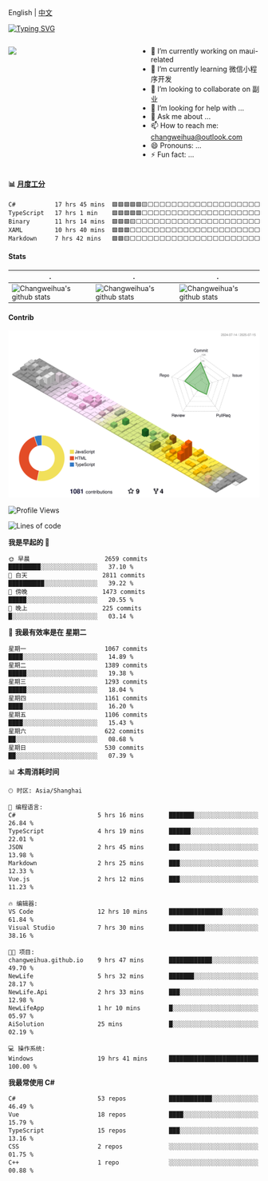 English | [中文](README_CN.md)

[![Typing SVG](https://readme-typing-svg.herokuapp.com?color=%2336BCF7&center=true&vCenter=true&width=600&lines=Hi+there+👋,+I+am+Chang+Weihua;+Welcome+to+My+Profile!;Over+9+years+of+programming+experience;Always+learning+new+things+)](https://git.io/typing-svg)

<div style="display: grid;gap: 20px;grid-template-columns: repeat(auto-fit, minmax(240px, 1fr));">

[<img src="https://github-readme-stats.vercel.app/api?username=changweihua&show_icons=true&locale=cn" />](https://metrics.lecoq.io/changweihua#gh-light-mode-only)

<div>

- 🔭 I’m currently working on maui-related
- 🌱 I’m currently learning 微信小程序开发
- 👯 I’m looking to collaborate on 副业
- 🤔 I’m looking for help with ...
- 💬 Ask me about ...
- 📫 How to reach me: changweihua@outlook.com
- 😄 Pronouns: ...
- ⚡ Fun fact: ...

</div>

</div>

#### :bar_chart: [月度工分](https://github.com/changweihua/wakapi)

<!--START_SECTION:wakao-->

```txt
C#           17 hrs 45 mins  🟩🟩🟩🟩🟩🟨⬜⬜⬜⬜⬜⬜⬜⬜⬜⬜⬜⬜⬜⬜⬜⬜⬜⬜⬜   21.62 %
TypeScript   17 hrs 1 min    🟩🟩🟩🟩🟩⬜⬜⬜⬜⬜⬜⬜⬜⬜⬜⬜⬜⬜⬜⬜⬜⬜⬜⬜⬜   20.73 %
Binary       11 hrs 14 mins  🟩🟩🟩🟨⬜⬜⬜⬜⬜⬜⬜⬜⬜⬜⬜⬜⬜⬜⬜⬜⬜⬜⬜⬜⬜   13.68 %
XAML         10 hrs 40 mins  🟩🟩🟩⬜⬜⬜⬜⬜⬜⬜⬜⬜⬜⬜⬜⬜⬜⬜⬜⬜⬜⬜⬜⬜⬜   12.99 %
Markdown     7 hrs 42 mins   🟩🟩🟨⬜⬜⬜⬜⬜⬜⬜⬜⬜⬜⬜⬜⬜⬜⬜⬜⬜⬜⬜⬜⬜⬜   09.38 %
```

<!--END_SECTION:wakao-->

#### Stats ####


| .                                                                                                                                            | .                                                                                                                                      | .                                                                                                                                                     |
| -------------------------------------------------------------------------------------------------------------------------------------------- | -------------------------------------------------------------------------------------------------------------------------------------- | ----------------------------------------------------------------------------------------------------------------------------------------------------- |
| ![Changweihua's github stats](https://github-readme-stats.vercel.app/api?username=changweihua&show_icons=true&theme=radical&hide_title=true) | ![Changweihua's github stats](https://github-readme-stats.vercel.app/api/top-langs/?username=changweihua&theme=radical&layout=compact) | ![Changweihua's github stats](https://github-readme-stats.vercel.app/api?username=changweihua&show_icons=true&theme=radical&include_all_commits=true) |


#### Contrib ####

<!--   profile-green-animate -->
![](./profile-3d-contrib/profile-south-season-animate.svg)

<!--START_SECTION:waka-->
![Profile Views](http://img.shields.io/badge/%E4%B8%AA%E4%BA%BA%E8%B5%84%E6%96%99%E8%A7%82%E7%9C%8B%E6%AC%A1%E6%95%B0-9-blue)

![Lines of code](https://img.shields.io/badge/%E4%BB%8E%E3%80%8CHello%20World%E3%80%8D%E8%B5%B7%E6%88%91%E5%B7%B2%E7%BB%8F%E5%86%99%E4%BA%86-24.4%20million%20%E8%A1%8C%E4%BB%A3%E7%A0%81-blue)

**我是早起的 🐤** 

```text
🌞 早晨                     2659 commits        █████████░░░░░░░░░░░░░░░░   37.10 % 
🌆 白天                     2811 commits        ██████████░░░░░░░░░░░░░░░   39.22 % 
🌃 傍晚                     1473 commits        █████░░░░░░░░░░░░░░░░░░░░   20.55 % 
🌙 晚上                     225 commits         █░░░░░░░░░░░░░░░░░░░░░░░░   03.14 % 
```
📅 **我最有效率是在 星期二** 

```text
星期一                      1067 commits        ████░░░░░░░░░░░░░░░░░░░░░   14.89 % 
星期二                      1389 commits        █████░░░░░░░░░░░░░░░░░░░░   19.38 % 
星期三                      1293 commits        █████░░░░░░░░░░░░░░░░░░░░   18.04 % 
星期四                      1161 commits        ████░░░░░░░░░░░░░░░░░░░░░   16.20 % 
星期五                      1106 commits        ████░░░░░░░░░░░░░░░░░░░░░   15.43 % 
星期六                      622 commits         ██░░░░░░░░░░░░░░░░░░░░░░░   08.68 % 
星期日                      530 commits         ██░░░░░░░░░░░░░░░░░░░░░░░   07.39 % 
```


📊 **本周消耗时间** 

```text
🕑︎ 时区: Asia/Shanghai

💬 编程语言: 
C#                       5 hrs 16 mins       ███████░░░░░░░░░░░░░░░░░░   26.84 % 
TypeScript               4 hrs 19 mins       ██████░░░░░░░░░░░░░░░░░░░   22.01 % 
JSON                     2 hrs 45 mins       ███░░░░░░░░░░░░░░░░░░░░░░   13.98 % 
Markdown                 2 hrs 25 mins       ███░░░░░░░░░░░░░░░░░░░░░░   12.33 % 
Vue.js                   2 hrs 12 mins       ███░░░░░░░░░░░░░░░░░░░░░░   11.23 % 

🔥 编辑器: 
VS Code                  12 hrs 10 mins      ███████████████░░░░░░░░░░   61.84 % 
Visual Studio            7 hrs 30 mins       ██████████░░░░░░░░░░░░░░░   38.16 % 

🐱‍💻 项目: 
changweihua.github.io    9 hrs 47 mins       ████████████░░░░░░░░░░░░░   49.70 % 
NewLife                  5 hrs 32 mins       ███████░░░░░░░░░░░░░░░░░░   28.17 % 
NewLife.Api              2 hrs 33 mins       ███░░░░░░░░░░░░░░░░░░░░░░   12.98 % 
NewLifeApp               1 hr 10 mins        █░░░░░░░░░░░░░░░░░░░░░░░░   05.97 % 
AiSolution               25 mins             █░░░░░░░░░░░░░░░░░░░░░░░░   02.19 % 

💻 操作系统: 
Windows                  19 hrs 41 mins      █████████████████████████   100.00 % 
```

**我最常使用 C#** 

```text
C#                       53 repos            ████████████░░░░░░░░░░░░░   46.49 % 
Vue                      18 repos            ████░░░░░░░░░░░░░░░░░░░░░   15.79 % 
TypeScript               15 repos            ███░░░░░░░░░░░░░░░░░░░░░░   13.16 % 
CSS                      2 repos             ░░░░░░░░░░░░░░░░░░░░░░░░░   01.75 % 
C++                      1 repo              ░░░░░░░░░░░░░░░░░░░░░░░░░   00.88 % 
```




<!--END_SECTION:waka-->


<!-- ![](assets/Bottom_down.svg) -->
